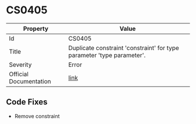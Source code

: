 # CS0405

| Property               | Value                                                                   |
| ---------------------- | ----------------------------------------------------------------------- |
| Id                     | CS0405                                                                  |
| Title                  | Duplicate constraint 'constraint' for type parameter 'type parameter'\. |
| Severity               | Error                                                                   |
| Official Documentation | [link](http://docs.microsoft.com/en-us/dotnet/csharp/misc/cs0405)       |

## Code Fixes

* Remove constraint
